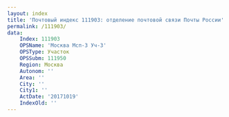 ```yaml
---
layout: index
title: 'Почтовый индекс 111903: отделение почтовой связи Почты России'
permalink: /111903/
data:
    Index: 111903
    OPSName: 'Москва Мсп-3 Уч-3'
    OPSType: Участок
    OPSSubm: 111950
    Region: Москва
    Autonom: ''
    Area: ''
    City: ''
    City1: ''
    ActDate: '20171019'
    IndexOld: ''
---
```

